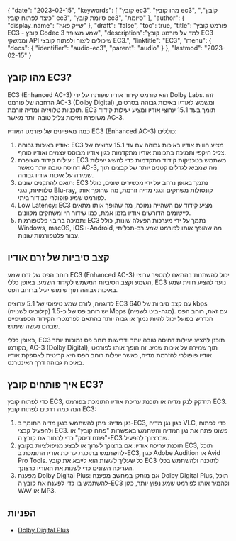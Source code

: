 {
"date": "2023-02-15",
  "keywords": [
"קובץ ec3",
"מהו קובץ ec3",
"קוֹבֶץ",
"כיצד לפתוח קובץ ec3",
"סיומת קובץ ec3",
"סיומת"
],
  "author": {
"display_name": "שייק פאיז"
},
"draft": "false",
"toc": true,
"title": "פורמט קובץ EC3 - קובץ Codec שמע משופר 3",
  "description":"למד על פורמט קובץ EC3 וממשקי API שיכולים ליצור ולפתוח קובצי EC3.",
"linktitle": "EC3",
  "menu": {
    "docs": {
      "identifier": "audio-ec3",
      "parent": "audio"
}
},
"lastmod": "2023-02-15"
}

## מהו קובץ EC3?

EC3 (Enhanced AC-3) הוא פורמט קידוד אודיו שפותח על ידי Dolby Labs. זהו הרחבה של פורמט AC-3 (Dolby Digital) ומשמש לאודיו באיכות גבוהה בסרטים, תוכניות טלוויזיה ומדיה זורמת. EC3 תומך בעד 15.1 ערוצי אודיו ומציע יעילות קידוד משופרת ואיכות צליל טובה יותר מאשר AC-3.

כמה מאפיינים של פורמט האודיו EC3 (Enhanced AC-3) כוללים:

1. אודיו באיכות גבוהה: EC3 מציע חווית אודיו באיכות גבוהה עם עד 15.1 ערוצים של צליל היקפי ותמיכה בתכונות אודיו מתקדמות כגון אודיו מבוסס עצמים ואודיו סוחף.
2. יעילות קידוד משופרת: EC3 משתמש בטכניקות קידוד מתקדמות כדי להשיג יעילות דחיסה טובה יותר מאשר AC-3, מה שמביא לגדלים קטנים יותר של קבצים תוך שמירה על איכות אודיו גבוהה.
3. תואם להתקנים שונים: EC3 נתמך באופן נרחב על ידי מכשירים שונים, כולל טלוויזיות, נגני Blu-ray, קונסולות משחקים ונגני מדיה זורמת, מה שהופך אותו לפורמט שמע פופולרי לבידור ביתי.
4. Low Latency: EC3 מציע קידוד עם השהייה נמוכה, מה שהופך אותו מתאים ליישומים הדורשים אודיו בזמן אמת, כמו שידור חי ומשחקים מקוונים.
5. תמיכה בריבוי פלטפורמות: EC3 נתמך על ידי מערכות הפעלה שונות, כולל Windows, macOS, iOS ו-Android, מה שהופך אותו לפורמט שמע רב-תכליתי עבור פלטפורמות שונות.

## קצב סיביות של זרם אודיו

רוחב הפס של זרם שמע EC3 (Enhanced AC-3) יכול להשתנות בהתאם למספר ערוצי השמע וקצב הסיביות המשמש לקידוד השמע. באופן כללי, EC3 נועד להציע חווית שמע באיכות גבוהה תוך שימוש יעיל ברוחב הפס.

לדוגמה, לזרם שמע טיפוסי של 5.1 ערוצים EC3 עם קצב סיביות של 640 kbps (קילוביט לשנייה) יש רוחב פס של כ-1.5 Mbps (מגה-ביט לשנייה). עם זאת, רוחב הפס הנדרש בפועל יכול להיות נמוך או גבוה יותר בהתאם לפרמטרי הקידוד הספציפיים שבהם נעשה שימוש.

באופן כללי, EC3 תוכנן להציע יעילות דחיסה טובה יותר ודרישות רוחב פס נמוכות יותר מקודמו, AC-3 (Dolby Digital), תוך שמירה על איכות שמע. זה הופך אותו לפורמט אודיו פופולרי להזרמת מדיה, כאשר יעילות רוחב הפס היא קריטית לאספקת אודיו באיכות גבוהה דרך האינטרנט.

## איך פותחים קובץ EC3?

כדי לפתוח קובץ EC3, תזדקק לנגן מדיה או תוכנת עריכת אודיו התומכת בפורמט EC3. הנה כמה דרכים לפתוח קובץ EC3:

1. נגן מדיה: ניתן להשתמש בנגן מדיה התומך ב-EC3, כגון נגן מדיה VLC, כדי לפתוח ולהפעיל קבצי EC3. פשוט פתח את נגן המדיה והשתמש באפשרות "פתח קובץ" או "פתח דיסק" כדי לבחור את קובץ ה-EC3 שברצונך להפעיל.
2. תוכנת עריכת אודיו: אם ברצונך לערוך או לבצע מניפולציות בקובץ EC3, תוכל להשתמש בתוכנת עריכת אודיו התומכת ב-EC3, כגון Adobe Audition או Avid Pro Tools. כל שעליך לעשות הוא לייבא את קובץ EC3 לתוכנה ולהשתמש בכלי העריכה השונים כדי לשנות את האודיו כרצונך.
3. מפענח Dolby Digital Plus: אם מותקן במחשב מפענח Dolby Digital Plus, תוכל להשתמש בו כדי לפענח את קובץ ה-EC3 ולהמיר אותו לפורמט שמע נפוץ יותר, כגון WAV או MP3.

## הפניות
* [Dolby Digital Plus](https://en.wikipedia.org/wiki/Dolby_Digital_Plus)

